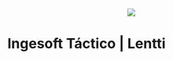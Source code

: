 
<p align="center">
  <b></b><br>
  <br><br>
  <img src="https://user-images.githubusercontent.com/60183353/107592699-9d89dd80-6bdb-11eb-80b0-2b7927e470d7.png">
</p>

# Ingesoft Táctico | Lentti


